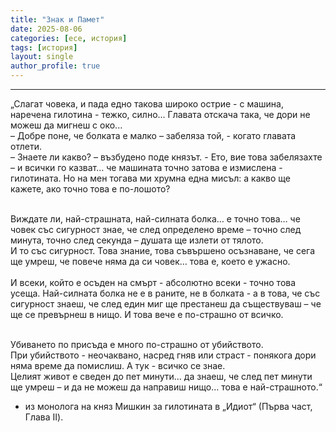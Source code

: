 ```yaml
---
title: "Знак и Памет"
date: 2025-08-06
categories: [есе, история]
tags: [история]
layout: single
author_profile: true
---
```


<script src="https://gist.github.com/nika19du/63bf74285d31225d76e9711c3977858d.js"></script>

<hr/>
<p class="poem-comment">
„Слагат човека, и пада едно такова широко острие - с машина, наречена гилотина - тежко, силно... Главата отскача така, че дори не можеш да мигнеш с око... <br/>
– Добре поне, че болката е малко – забеляза той, - когато главата отлети.<br/>
– Знаете ли какво? – възбудено поде князът. - Ето, вие това забелязахте – и всички го казват… че машината точно затова е измислена - гилотината. Но на мен тогава ми хрумна една мисъл: а какво ще кажете, ако точно това е по-лошото?<br/>
<br/>

Виждате ли, най-страшната, най-силната болка… е точно това… че човек със сигурност знае, че след определено време – точно след минута, точно след секунда – душата ще излети от тялото. <br/>
И то със сигурност. Това знание, това съвършено осъзнаване, че сега ще умреш, че повече няма да си човек… това е, което е ужасно.<br/>
<br/>
И всеки, който е осъден на смърт - абсолютно всеки - точно това усеща. Най-силната болка не е в раните, не в болката - а в това, че със сигурност знаеш, че след един миг ще престанеш да съществуваш – че ще се превърнеш в нищо. И това вече е по-страшно от всичко.<br/>
<br/>

Убиването по присъда е много по-страшно от убийството. <br/>
При убийството - неочаквано, насред гняв или страст - понякога дори няма време да помислиш. А тук - всичко се знае.
<br/>
Целият живот е сведен до пет минути… да знаеш, че след пет минути ще умреш – и да не можеш да направиш нищо… това е най-страшното.“ <br/>
- из монолога на княз Мишкин за гилотината в „Идиот“ (Първа част, Глава II).<br/>
</p>